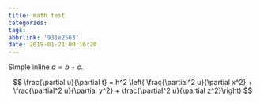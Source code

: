 ```yaml
---
title: math test
categories: 
tags: 
abbrlink: '931e2563'
date: 2019-01-21 00:16:20
---
```


Simple inline $a = b + c$.

$$
\frac{\partial u}{\partial t}
= h^2 \left( \frac{\partial^2 u}{\partial x^2} +
\frac{\partial^2 u}{\partial y^2} +
\frac{\partial^2 u}{\partial z^2}\right)
$$